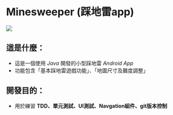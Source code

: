# Minesweeper (踩地雷app)  
![](https://i.imgur.com/Ab8bfNM.png)
## 這是什麼：
- 這是一個使用 *Java* 開發的小型踩地雷 *Android App*  
- 功能包含「基本踩地雷遊戲功能」、「地圖尺寸及難度調整」  
## 開發目的：
- 用於練習 **TDD、單元測試、UI測試、Navgation組件、git版本控制**<br><br><br><br>
